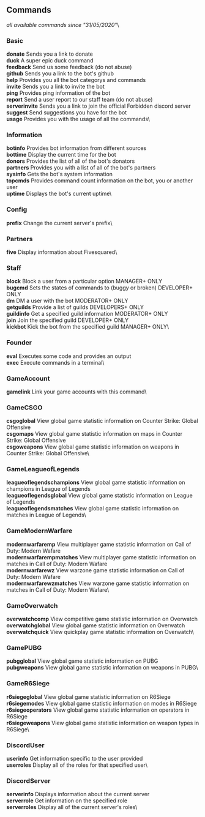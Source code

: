 ## Commands
*all available commands since "31/05/2020"*\

### Basic
**donate** Sends you a link to donate\
**duck** A super epic duck command\
**feedback** Send us some feedback (do not abuse)\
**github** Sends you a link to the bot's github\
**help** Provides you all the bot categorys and commands\
**invite** Sends you a link to invite the bot\
**ping** Provides ping information of the bot\
**report** Send a user report to our staff team (do not abuse)\
**serverinvite** Sends you a link to join the official Forbidden discord server\
**suggest** Send suggestions you have for the bot\
**usage** Provides you with the usage of all the commands\
### Information
**botinfo** Provides bot information from different sources\
**bottime** Display the current time for the bot\
**donors** Provides the list of all of the bot's donators\
**partners** Provides you with a list of all of the bot's partners\
**sysinfo** Gets the bot's system information\
**topcmds** Provides command count information on the bot, you or another user\
**uptime** Displays the bot's current uptime\
### Config
**prefix** Change the current server's prefix\
### Partners
**five** Display information about Fivesquared\
### Staff
**block** Block a user from a particular option MANAGER+ ONLY\
**bugcmd** Sets the states of commands to (buggy or broken) DEVELOPER+ ONLY\
**dm** DM a user with the bot MODERATOR+ ONLY\
**getguilds** Provide a list of guilds DEVELOPERS+ ONLY\
**guildinfo** Get a specified guild information MODERATOR+ ONLY\
**join** Join the specified guild DEVELOPER+ ONLY\
**kickbot** Kick the bot from the specified guild MANAGER+ ONLY\
### Founder
**eval** Executes some code and provides an output\
**exec** Execute commands in a terminal\
### GameAccount
**gamelink** Link your game accounts with this command\
### GameCSGO
**csgoglobal** View global game statistic information on Counter Strike: Global Offensive\
**csgomaps** View global game statistic information on maps in Counter Strike: Global Offensive\
**csgoweapons** View global game statistic information on weapons in Counter Strike: Global Offensive\
### GameLeagueofLegends
**leagueoflegendschampions** View global game statistic information on champions in League of Legends\
**leagueoflegendsglobal** View global game statistic information on League of Legends\
**leagueoflegendsmatches** View global game statistic information on matches in League of Legends\
### GameModernWarfare
**modernwarfaremp** View multiplayer game statistic information on Call of Duty: Modern Wafare\
**modernwarfarempmatches** View multiplayer game statistic information on matches in Call of Duty: Modern Wafare\
**modernwarfarewz** View warzone game statistic information on Call of Duty: Modern Wafare\
**modernwarfarewzmatches** View warzone game statistic information on matches in Call of Duty: Modern Wafare\
### GameOverwatch
**overwatchcomp** View competitive game statistic information on Overwatch\
**overwatchglobal** View global game statistic information on Overwatch\
**overwatchquick** View quickplay game statistic information on Overwatch\
### GamePUBG
**pubgglobal** View global game statistic information on PUBG\
**pubgweapons** View global game statistic information on weapons in PUBG\
### GameR6Siege
**r6siegeglobal** View global game statistic information on R6Siege\
**r6siegemodes** View global game statistic information on modes in R6Siege\
**r6siegeoperators** View global game statistic information on operators in R6Siege\
**r6siegeweapons** View global game statistic information on weapon types in R6Siege\
### DiscordUser
**userinfo** Get information specific to the user provided\
**userroles** Display all of the roles for that specified user\
### DiscordServer
**serverinfo** Displays information about the current server\
**serverrole** Get information on the specified role\
**serverroles** Display all of the current server's roles\

